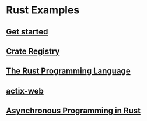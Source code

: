 # Rust Examples

## [Get started](https://www.rust-lang.org/learn/get-started)

## [Crate Registry](https://crates.io/)

## [The Rust Programming Language](https://doc.rust-lang.org/book/)

## [actix-web](https://actix.rs/docs/)

## [Asynchronous Programming in Rust](https://rust-lang.github.io/async-book/index.html)
